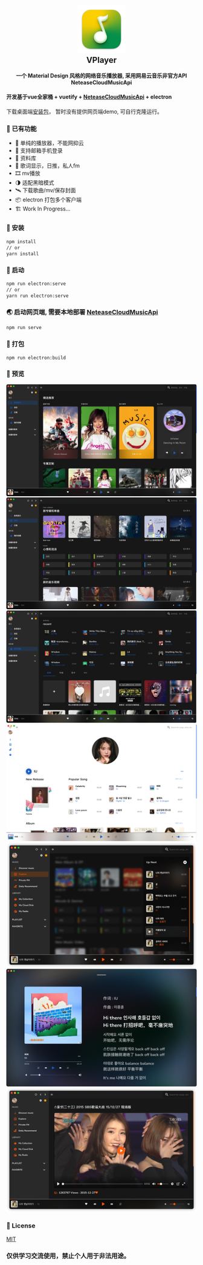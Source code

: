 <h2 align="center">
<img src="./doc/logo.png" height="128">
<br>VPlayer
</h2>

<p align="center"><strong>一个 Material Design 风格的网络音乐播放器, 采用网易云音乐非官方API NeteaseCloudMusicApi</strong></p>


#### 开发基于vue全家桶 + vuetify + [NeteaseCloudMusicApi](https://github.com/Binaryify/NeteaseCloudMusicApi) + electron

下载桌面端[安装包](https://github.com/GuMengYu/v-player/releases)，
暂时没有提供网页端demo, 可自行克隆运行。

### 🎨 已有功能

- 🤡 单纯的播放器，不能网抑云
- 📱 支持邮箱手机登录
- 🎈 资料库
- 📜 歌词显示，日推，私人fm
- 🎞 mv播放
- 🌗 适配黑暗模式
- 🛰 下载歌曲/mv/保存封面
- 📦 electron 打包多个客户端
- 🏗 Work In Progress...

### 🔧 安装
```
npm install 
// or
yarn install
```

### 🚀 启动 
```
npm run electron:serve
// or
yarn run electron:serve
```
### 🌏 启动网页端, 需要本地部署 [NeteaseCloudMusicApi](https://github.com/Binaryify/NeteaseCloudMusicApi)
```
npm run serve
```
### 🧬 打包
```
npm run electron:build
```

### 🌄 预览

![主要](doc/discover.png)
![浏览](doc/explore.png)
![收藏](doc/library.png)
![歌手](doc/artist.png)
![播放](doc/nextup.png)
![lyric](doc/lyric.png)
![mv](doc/mv.png)


### 📄 License
[MIT](/LICENSE)
### 仅供学习交流使用，禁止个人用于非法用途。



